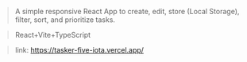 >A simple responsive React App to create, edit, store (Local Storage), filter, sort, and prioritize tasks.

>React+Vite+TypeScript

>link: https://tasker-five-iota.vercel.app/
